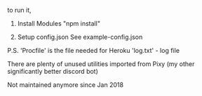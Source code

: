 to run it,

1. Install Modules
"npm install"

2. Setup config.json
See example-config.json

P.S.
'Procfile' is the file needed for Heroku
'log.txt' - log file

There are plenty of unused utilities imported from Pixy (my other significantly better discord bot)

Not maintained anymore since Jan 2018